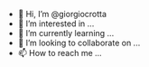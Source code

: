- 👋 Hi, I’m @giorgiocrotta
- 👀 I’m interested in ...
- 🌱 I’m currently learning ...
- 💞️ I’m looking to collaborate on ...
- 📫 How to reach me ...

<!---
giorgiocrotta/giorgiocrotta is a ✨ special ✨ repository because its `README.md` (this file) appears on your GitHub profile.
You can click the Preview link to take a look at your changes.
--->




